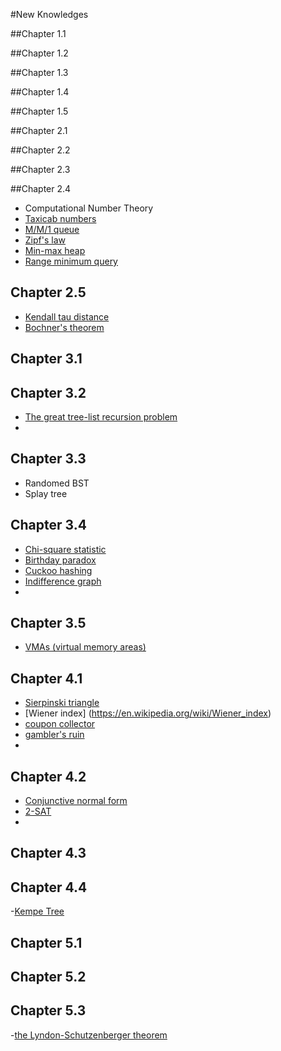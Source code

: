 #New Knowledges

##Chapter 1.1

##Chapter 1.2

##Chapter 1.3

##Chapter 1.4

##Chapter 1.5

##Chapter 2.1

##Chapter 2.2

##Chapter 2.3

##Chapter 2.4
- Computational Number Theory
- [Taxicab numbers](http://mathworld.wolfram.com/TaxicabNumber.html)
- [M/M/1 queue](https://en.wikipedia.org/wiki/M/M/1_queue)
- [Zipf's law](https://en.wikipedia.org/wiki/Zipf's_law)
- [Min-max heap](http://cg.scs.carleton.ca/~morin/teaching/5408/refs/minmax.pdf)
- [Range minimum query](https://en.wikipedia.org/wiki/Range_Minimum_Query)

## Chapter 2.5
- [Kendall tau distance](https://en.wikipedia.org/wiki/Kendall_tau_distance)
- [Bochner's theorem](https://en.wikipedia.org/wiki/Bochner%27s_theorem)

## Chapter 3.1

## Chapter 3.2

- [The great tree-list recursion problem](http://cslibrary.stanford.edu/109/TreeListRecursion.html)
-

## Chapter 3.3

- Randomed BST
- Splay tree

## Chapter 3.4

- [Chi-square statistic](https://en.wikipedia.org/wiki/Chi-squared_test)
- [Birthday paradox](https://en.wikipedia.org/wiki/Birthday_paradox)
- [Cuckoo hashing](https://en.wikipedia.org/wiki/Cuckoo_hashing)
- [Indifference graph](https://en.wikipedia.org/wiki/Indifference_graph)
-

## Chapter 3.5

- [VMAs (virtual memory areas)](https://web.stanford.edu/~blp/papers/libavl-abstract.pdf)

## Chapter 4.1

- [Sierpinski triangle](https://en.wikipedia.org/wiki/Sierpinski_gasket)
- [Wiener index] (https://en.wikipedia.org/wiki/Wiener_index)
- [coupon collector](https://en.wikipedia.org/wiki/Coupon_collector%27s_problem)
- [gambler's ruin](https://en.wikipedia.org/wiki/Gambler%27s_ruin)
-

## Chapter 4.2

- [Conjunctive normal form](https://en.wikipedia.org/wiki/Conjunctive_normal_form)
- [2-SAT](https://en.wikipedia.org/wiki/2-satisfiability)
-
## Chapter 4.3

## Chapter 4.4
-[Kempe Tree](https://bababadalgharaghtakamminarronnkonnbro.blogspot.com/2012/06/kempe-tree-data-structure-for.html)

## Chapter 5.1

## Chapter 5.2

## Chapter 5.3

-[the Lyndon-Schutzenberger theorem](https://en.wikipedia.org/wiki/Lyndon_word)




